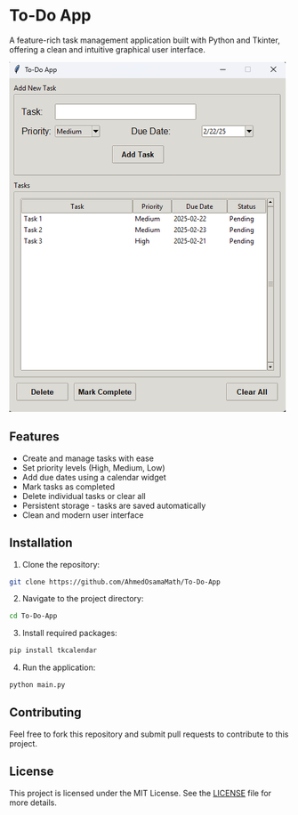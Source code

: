 # To-Do App

A feature-rich task management application built with Python and Tkinter, offering a clean and intuitive graphical user interface.

![To-Do App](./screenshot.png)

## Features

- Create and manage tasks with ease
- Set priority levels (High, Medium, Low)
- Add due dates using a calendar widget
- Mark tasks as completed
- Delete individual tasks or clear all
- Persistent storage - tasks are saved automatically
- Clean and modern user interface

## Installation

1. Clone the repository:
```bash
git clone https://github.com/AhmedOsamaMath/To-Do-App
```

2. Navigate to the project directory:
```bash
cd To-Do-App
```

3. Install required packages:
```bash
pip install tkcalendar
```

4. Run the application:
```bash
python main.py
```

## Contributing

Feel free to fork this repository and submit pull requests to contribute to this project.

## License

This project is licensed under the MIT License. See the [LICENSE](./LICENSE) file for more details.
